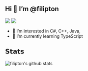 ## Hi 👋 I’m @filipton

[![](https://img.shields.io/badge/-@filipton-%23181717?style=flat-square&logo=github)](https://github.com/filipton)
![](https://img.shields.io/badge/-filipton-%23181717?style=flat-square&logo=discord)

- 👀 I’m interested in C#, C++, Java, 
- 🌱 I’m currently learning TypeScript

## 𝗦𝘁𝗮𝘁𝘀

![filipton's github stats](https://github-readme-stats.vercel.app/api?username=filipton&show_icons=true&theme=dracula)
